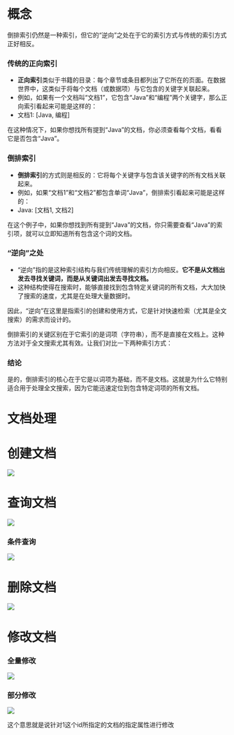 # 概念

倒排索引仍然是一种索引，但它的“逆向”之处在于它的索引方式与传统的索引方式正好相反。

### 传统的正向索引

- **正向索引**类似于书籍的目录：每个章节或条目都列出了它所在的页面。在数据世界中，这类似于将每个文档（或数据项）与它包含的关键字关联起来。
- 例如，如果有一个文档叫“文档1”，它包含“Java”和“编程”两个关键字，那么正向索引看起来可能是这样的：
- 文档1: [Java, 编程]

在这种情况下，如果你想找所有提到“Java”的文档，你必须查看每个文档，看看它是否包含“Java”。

### 倒排索引

- **倒排索引**的方式则是相反的：它将每个关键字与包含该关键字的所有文档关联起来。
- 例如，如果“文档1”和“文档2”都包含单词“Java”，倒排索引看起来可能是这样的：
- Java: [文档1, 文档2]

在这个例子中，如果你想找到所有提到“Java”的文档，你只需要查看“Java”的索引项，就可以立即知道所有包含这个词的文档。

### “逆向”之处

- “逆向”指的是这种索引结构与我们传统理解的索引方向相反。**它不是从文档出发去寻找关键词，而是从关键词出发去寻找文档。**
- 这种结构使得在搜索时，能够直接找到包含特定关键词的所有文档，大大加快了搜索的速度，尤其是在处理大量数据时。

因此，“逆向”在这里是指索引的创建和使用方式，它是针对快速检索（尤其是全文搜索）的需求而设计的。

倒排索引的关键区别在于它索引的是词项（字符串），而不是直接在文档上。这种方法对于全文搜索尤其有效。让我们对比一下两种索引方式：

### 结论

是的，倒排索引的核心在于它是以词项为基础，而不是文档。这就是为什么它特别适合用于处理全文搜索，因为它能迅速定位到包含特定词项的所有文档。

# 文档处理

# 创建文档

[![](https://cdn.nlark.com/yuque/0/2023/png/38953059/1702443792119-a98d19cc-1d6d-48ab-858c-1c422c9c7d72.png)](https://cdn.nlark.com/yuque/0/2023/png/38953059/1702443792119-a98d19cc-1d6d-48ab-858c-1c422c9c7d72.png)

# 查询文档

[![](https://cdn.nlark.com/yuque/0/2023/png/38953059/1702443891562-ca694cbb-d41d-44da-9466-80f0e0d891b4.png)](https://cdn.nlark.com/yuque/0/2023/png/38953059/1702443891562-ca694cbb-d41d-44da-9466-80f0e0d891b4.png)

### 条件查询

[![](https://cdn.nlark.com/yuque/0/2023/png/38953059/1702443906801-0d450f70-74a0-4d33-b9bc-9131f4e58867.png)](https://cdn.nlark.com/yuque/0/2023/png/38953059/1702443906801-0d450f70-74a0-4d33-b9bc-9131f4e58867.png)

# 删除文档

[![](https://cdn.nlark.com/yuque/0/2023/png/38953059/1702443923190-2659f561-d297-48cd-bc24-c9554cd4b58c.png)](https://cdn.nlark.com/yuque/0/2023/png/38953059/1702443923190-2659f561-d297-48cd-bc24-c9554cd4b58c.png)

# 修改文档

### 全量修改

[![](https://cdn.nlark.com/yuque/0/2023/png/38953059/1702443988041-971fa475-ef42-4c77-b5c8-af478337c446.png)](https://cdn.nlark.com/yuque/0/2023/png/38953059/1702443988041-971fa475-ef42-4c77-b5c8-af478337c446.png)

### 部分修改

[![](https://cdn.nlark.com/yuque/0/2023/png/38953059/1702444028164-27630c0a-5c4a-421e-9444-484b2e2240d3.png)](https://cdn.nlark.com/yuque/0/2023/png/38953059/1702444028164-27630c0a-5c4a-421e-9444-484b2e2240d3.png)

这个意思就是说针对1这个id所指定的文档的指定属性进行修改